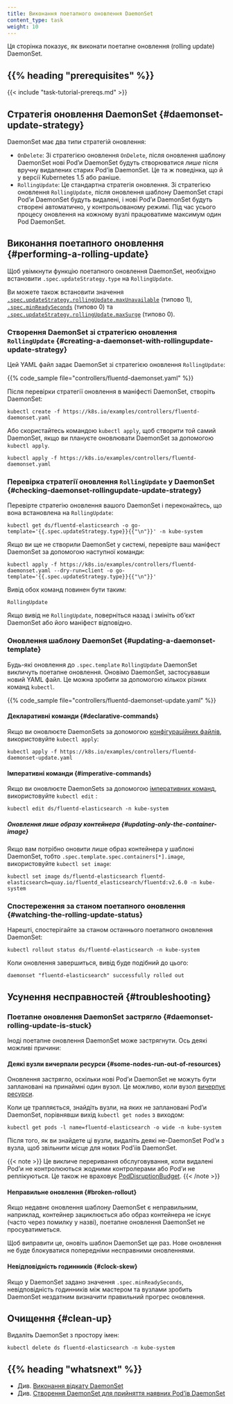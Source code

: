 ```yaml
---
title: Виконання поетапного оновлення DaemonSet
content_type: task
weight: 10
---
```


<!-- overview -->

Ця сторінка показує, як виконати поетапне оновлення (rolling update) DaemonSet.

## {{% heading "prerequisites" %}}

{{< include "task-tutorial-prereqs.md" >}}

<!-- steps -->

## Стратегія оновлення DaemonSet {#daemonset-update-strategy}

DaemonSet має два типи стратегій оновлення:

* `OnDelete`: Зі стратегією оновлення `OnDelete`, після оновлення шаблону DaemonSet нові Podʼи DaemonSet будуть створюватися *лише* після вручну видалених старих Podʼів DaemonSet. Це та ж поведінка, що й у версії Kubernetes 1.5 або раніше.
* `RollingUpdate`: Це стандартна стратегія оновлення. Зі стратегією оновлення `RollingUpdate`, після оновлення шаблону DaemonSet старі Podʼи DaemonSet будуть видалені, і нові Podʼи DaemonSet будуть створені автоматично, у контрольованому режимі. Під час усього процесу оновлення на кожному вузлі працюватиме максимум один Pod DaemonSet.

## Виконання поетапного оновлення {#performing-a-rolling-update}

Щоб увімкнути функцію поетапного оновлення DaemonSet, необхідно встановити
`.spec.updateStrategy.type` на `RollingUpdate`.

Ви можете також встановити значення [`.spec.updateStrategy.rollingUpdate.maxUnavailable`](/uk/docs/reference/kubernetes-api/workload-resources/daemon-set-v1/#DaemonSetSpec) (типово 1), [`.spec.minReadySeconds`](/uk/docs/reference/kubernetes-api/workload-resources/daemon-set-v1/#DaemonSetSpec)
(типово 0) та [`.spec.updateStrategy.rollingUpdate.maxSurge`](/uk/docs/reference/kubernetes-api/workload-resources/daemon-set-v1/#DaemonSetSpec)
(типово 0).

### Створення DaemonSet зі стратегією оновлення `RollingUpdate` {#creating-a-daemonset-with-rollingupdate-update-strategy}

Цей YAML файл задає DaemonSet зі стратегією оновлення `RollingUpdate`:

{{% code_sample file="controllers/fluentd-daemonset.yaml" %}}

Після перевірки стратегії оновлення в маніфесті DaemonSet, створіть DaemonSet:

```shell
kubectl create -f https://k8s.io/examples/controllers/fluentd-daemonset.yaml
```

Або скористайтесь командою `kubectl apply`, щоб створити той самий DaemonSet, якщо ви плануєте оновлювати DaemonSet за допомогою `kubectl apply`.

```shell
kubectl apply -f https://k8s.io/examples/controllers/fluentd-daemonset.yaml
```

### Перевірка стратегії оновлення `RollingUpdate` у DaemonSet {#checking-daemonset-rollingupdate-update-strategy}

Перевірте стратегію оновлення вашого DaemonSet і переконайтесь, що вона встановлена на `RollingUpdate`:

```shell
kubectl get ds/fluentd-elasticsearch -o go-template='{{.spec.updateStrategy.type}}{{"\n"}}' -n kube-system
```

Якщо ви ще не створили DaemonSet у системі, перевірте ваш маніфест DaemonSet за допомогою наступної команди:

```shell
kubectl apply -f https://k8s.io/examples/controllers/fluentd-daemonset.yaml --dry-run=client -o go-template='{{.spec.updateStrategy.type}}{{"\n"}}'
```

Вивід обох команд повинен бути таким:

```none
RollingUpdate
```

Якщо вивід не `RollingUpdate`, поверніться назад і змініть обʼєкт DaemonSet або його маніфест відповідно.

### Оновлення шаблону DaemonSet {#updating-a-daemonset-template}

Будь-які оновлення до `.spec.template` `RollingUpdate` DaemonSet викличуть поетапне оновлення. Оновімо DaemonSet, застосувавши новий YAML файл. Це можна зробити за допомогою кількох різних команд `kubectl`.

{{% code_sample file="controllers/fluentd-daemonset-update.yaml" %}}

#### Декларативні команди {#declarative-commands}

Якщо ви оновлюєте DaemonSets за допомогою [конфігураційних файлів](/uk/docs/tasks/manage-kubernetes-objects/declarative-config/), використовуйте `kubectl apply`:

```shell
kubectl apply -f https://k8s.io/examples/controllers/fluentd-daemonset-update.yaml
```

#### Імперативні команди {#imperative-commands}

Якщо ви оновлюєте DaemonSets за допомогою [імперативних команд](/uk/docs/tasks/manage-kubernetes-objects/imperative-command/), використовуйте `kubectl edit` :

```shell
kubectl edit ds/fluentd-elasticsearch -n kube-system
```

##### Оновлення лише образу контейнера {#updating-only-the-container-image}

Якщо вам потрібно оновити лише образ контейнера у шаблоні DaemonSet, тобто
`.spec.template.spec.containers[*].image`, використовуйте `kubectl set image`:

```shell
kubectl set image ds/fluentd-elasticsearch fluentd-elasticsearch=quay.io/fluentd_elasticsearch/fluentd:v2.6.0 -n kube-system
```

### Спостереження за станом поетапного оновлення {#watching-the-rolling-update-status}

Нарешті, спостерігайте за станом останнього поетапного оновлення DaemonSet:

```shell
kubectl rollout status ds/fluentd-elasticsearch -n kube-system
```

Коли оновлення завершиться, вивід буде подібний до цього:

```shell
daemonset "fluentd-elasticsearch" successfully rolled out
```

## Усунення несправностей {#troubleshooting}

### Поетапне оновлення DaemonSet застрягло {#daemonset-rolling-update-is-stuck}

Іноді поетапне оновлення DaemonSet може застрягнути. Ось деякі можливі причини:

#### Деякі вузли вичерпали ресурси {#some-nodes-run-out-of-resources}

Оновлення застрягло, оскільки нові Podʼи DaemonSet не можуть бути заплановані на принаймні один вузол. Це можливо, коли вузол [вичерпує ресурси](/uk/docs/concepts/scheduling-eviction/node-pressure-eviction/).

Коли це трапляється, знайдіть вузли, на яких не заплановані Podʼи DaemonSet, порівнявши вихід `kubectl get nodes` з виходом:

```shell
kubectl get pods -l name=fluentd-elasticsearch -o wide -n kube-system
```

Після того, як ви знайдете ці вузли, видаліть деякі не-DaemonSet Podʼи з вузла, щоб звільнити місце для нових Podʼіів DaemonSet.

{{< note >}}
Це викличе переривання обслуговування, коли видалені Podʼи не контролюються жодними контролерами або Podʼи не реплікуються. Це також не враховує [PodDisruptionBudget](/uk/docs/tasks/run-application/configure-pdb/).
{{< /note >}}

#### Неправильне оновлення {#broken-rollout}

Якщо недавнє оновлення шаблону DaemonSet є неправильним, наприклад, контейнер зациклюється або образ контейнера не існує (часто через помилку у назві), поетапне оновлення DaemonSet не просуватиметься.

Щоб виправити це, оновіть шаблон DaemonSet ще раз. Нове оновлення не буде блокуватися попередніми несправними оновленнями.

#### Невідповідність годинників {#clock-skew}

Якщо у DaemonSet задано значення `.spec.minReadySeconds`, невідповідність годинників між мастером та вузлами зробить DaemonSet нездатним визначити правильний прогрес оновлення.

## Очищення {#clean-up}

Видаліть DaemonSet з простору імен:

```shell
kubectl delete ds fluentd-elasticsearch -n kube-system
```

## {{% heading "whatsnext" %}}

* Див. [Виконання відкату DaemonSet](/uk/docs/tasks/manage-daemon/rollback-daemon-set/)
* Див. [Створення DaemonSet для прийняття наявних Podʼів DaemonSet](/uk/docs/concepts/workloads/controllers/daemonset/)
